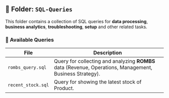 ## 📂 Folder: `SQL-Queries`
This folder contains a collection of SQL queries for **data processing**, **business analytics**, **troubleshooting**, **setup** and other related tasks.

### 📌 **Available Queries**
| File | Description |
|------|-----------|
| `rombs_query.sql` | Query for collecting and analyzing **ROMBS** data (Revenue, Operations, Management, Business Strategy). |
| `recent_stock.sql` | Query for showing the latest stock of Product. |